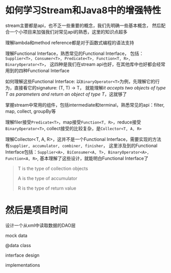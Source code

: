# 如何学习Stream和Java8中的增强特性

stream主要都是api，也不乏一些重要的概念，我们先明确一些基本概念，
然后配合一个小项目来加强我们对常见api的熟悉，这里的知识点超多

理解lambda和method reference都是对于函数式编程的语法支持

理解Functional Interface，熟悉常见的Functional Interface，
包括：`Supplier<T>, Consumer<T>, Predicate<T>, Function<T, R>, BinaryOperator<T>`，
这四种是我们在stream api也好，在其他库中也好都会经常用到的四种Functional Interface

如何理解这些Functional Interface: 以`BinaryOperator<T>`为例，先理解它的行为，直接看它的signature: (T, T) -> T，
就能理解*it accepts two objects of type T as parameters and return an object of type T*，这就够了

掌握stream中常用的组件，包括intermediate和terminal，熟悉常见的api：filter, map, collect, groupBy等

理解filer接受`Predicate<T>`，map接受`Function<T, R>`，reduce接受`BinaryOperator<T>`, collect接受的比较复杂，是`Collector<T, A, R>`

理解Collector<T, A, R>，这并不是一个Functional Interface，需要实现的方法有`supplier, accumulator, combiner, finisher`，
这里涉及到的Functional Interface包括：`Supplier<A>, BiConsumer<A, T>, BinaryOperator<A>, Function<A, R>`,
基本理解了这些设计，就能明白Functional Interface了
> T is the  type of collection objects 
> 
> A is the type of accumulator 
> 
> R is the type of return value


# 然后是项目时间

设计一个从xml中读取数据的DAO层

mock data

@data class

interface design 

implementations




